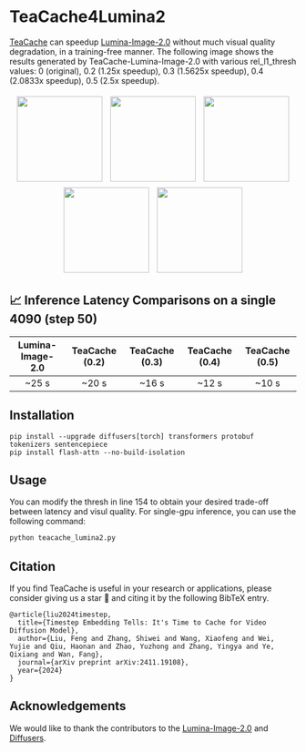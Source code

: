 <!-- ## **TeaCache4LuminaT2X** -->
# TeaCache4Lumina2

[TeaCache](https://github.com/LiewFeng/TeaCache) can speedup [Lumina-Image-2.0](https://github.com/Alpha-VLLM/Lumina-Image-2.0) without much visual quality degradation, in a training-free manner. The following image shows the results generated by TeaCache-Lumina-Image-2.0 with various rel_l1_thresh values: 0 (original), 0.2 (1.25x speedup), 0.3 (1.5625x speedup), 0.4 (2.0833x speedup), 0.5 (2.5x speedup).

<p align="center">
    <img src="https://github.com/user-attachments/assets/d2c87b99-e4ac-4407-809a-caf9750f41ef" width="150" style="margin: 5px;">
    <img src="https://github.com/user-attachments/assets/411ff763-9c31-438d-8a9b-3ec5c88f6c27" width="150" style="margin: 5px;">
    <img src="https://github.com/user-attachments/assets/e57dfb60-a07f-4e17-837e-e46a69d8b9c0" width="150" style="margin: 5px;">
    <img src="https://github.com/user-attachments/assets/6e3184fe-e31a-452c-a447-48d4b74fcc10" width="150" style="margin: 5px;">
    <img src="https://github.com/user-attachments/assets/d6a52c4c-bd22-45c0-9f40-00a2daa85fc8" width="150" style="margin: 5px;">
</p>

## 📈 Inference Latency Comparisons on a single 4090 (step 50)


|      Lumina-Image-2.0      |        TeaCache (0.2)       |    TeaCache (0.3)    |     TeaCache (0.4)    |     TeaCache (0.5)    |
|:-------------------------:|:---------------------------:|:--------------------:|:---------------------:|:---------------------:|
|         ~25 s             |        ~20 s                |     ~16 s            |       ~12 s             |       ~10 s             |

## Installation

```shell
pip install --upgrade diffusers[torch] transformers protobuf tokenizers sentencepiece
pip install flash-attn --no-build-isolation
```

## Usage

You can modify the thresh in line 154 to obtain your desired trade-off between latency and visul quality. For single-gpu inference, you can use the following command:

```bash
python teacache_lumina2.py
```

## Citation
If you find TeaCache is useful in your research or applications, please consider giving us a star 🌟 and citing it by the following BibTeX entry.

```
@article{liu2024timestep,
  title={Timestep Embedding Tells: It's Time to Cache for Video Diffusion Model},
  author={Liu, Feng and Zhang, Shiwei and Wang, Xiaofeng and Wei, Yujie and Qiu, Haonan and Zhao, Yuzhong and Zhang, Yingya and Ye, Qixiang and Wan, Fang},
  journal={arXiv preprint arXiv:2411.19108},
  year={2024}
}
```

## Acknowledgements

We would like to thank the contributors to the [Lumina-Image-2.0](https://github.com/Alpha-VLLM/Lumina-Image-2.0) and [Diffusers](https://github.com/huggingface/diffusers).
